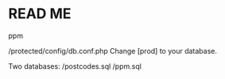 READ ME
===
ppm

/protected/config/db.conf.php
   Change [prod] to your database.

Two databases:
   /postcodes.sql
   /ppm.sql


